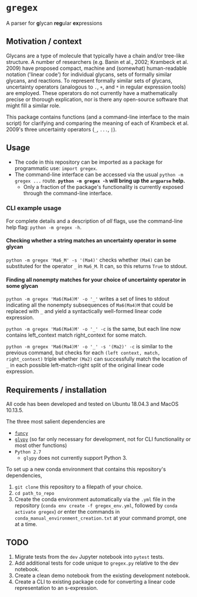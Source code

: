 # `gregex`
A parser for **g**lycan **reg**ular **ex**pressions

## Motivation / context

Glycans are a type of molecule that typically have a chain and/or tree-like structure. A number of researchers (e.g. Banin et al., 2002; Krambeck et al. 2009) have proposed compact, machine and (somewhat) human-readable notation ('linear code') for individual glycans, sets of formally similar glycans, and reactions. To represent formally similar sets of glycans, uncertainty operators (analogous to `.`, `+`, and `*` in regular expression tools) are employed. These operators do not currently have a mathematically precise or thorough explication, nor is there any open-source software that might fill a similar role.

This package contains functions (and a command-line interface to the main script) for clarifying and comparing the meaning of each of Krambeck et al. 2009's three uncertainty operators (`_`, `...`, `|`).

## Usage

 - The code in this repository can be imported as a package for programmatic use: `import gregex`.
 - The command-line interface can be accessed via the usual `python -m gregex ...` route. **`python -m gregex -h` will bring up the `argparse` help.**
    - Only a fraction of the package's functionality is currently exposed through the command-line interface.

### CLI example usage

For complete details and a description of *all* flags, use the command-line help flag: `python -m gregex -h`.

#### Checking whether a string matches an uncertainty operator in some glycan

`python -m gregex 'Ma6_M' -s '(Ma4)'` checks whether `(Ma4)` can be substituted for the operator `_` in `Ma6_M`. It can, so this returns `True` to stdout.

#### Finding all nonempty matches for your choice of uncertainty operator in some glycan

`python -m gregex 'Ma6(Ma4)M' -o '_'` writes a set of lines to stdout indicating all the nonempty subsequences of `Ma6(Ma4)M` that could be replaced with `_` and yield a syntactically well-formed linear code expression.

`python -m gregex 'Ma6(Ma4)M' -o '_' -c` is the same, but each line now contains
	left_context	match	right_context
for some match. 

`python -m gregex 'Ma6(Ma4)M' -o '_' -s '(Ma2)' -c` is similar to the previous command, but checks for each `(left context, match, right_context)` triple whether `(Ma2)` can successfully match the location of `_` in each possible left-match-right split of the original linear code expression.

## Requirements / installation

All code has been developed and tested on Ubuntu 18.04.3 and MacOS 10.13.5.

The three most salient dependencies are
 - [`funcy`](https://funcy.readthedocs.io/en/stable/)
 - [`glypy`](https://pythonhosted.org/glypy/) (so far only necessary for development, not for CLI functionality or most other functions)
 - `Python 2.7`
    - `glypy` does not currently support Python 3.

To set up a new conda environment that contains this repository's dependencies,
1. `git clone` this repository to a filepath of your choice.
2. `cd path_to_repo`
3. Create the conda environment automatically via the `.yml` file in the repository (`conda env create -f gregex_env.yml`, followed by `conda activate gregex`) *or* enter the commands in `conda_manual_environment_creation.txt` at your command prompt, one at a time.

## TODO

1. Migrate tests from the `dev` Jupyter notebook into `pytest` tests.
2. Add additional tests for code unique to `gregex.py` relative to the dev notebook.
3. Create a clean demo notebook from the existing development notebook.
4. Create a CLI to existing package code for converting a linear code representation to an s-expression.

